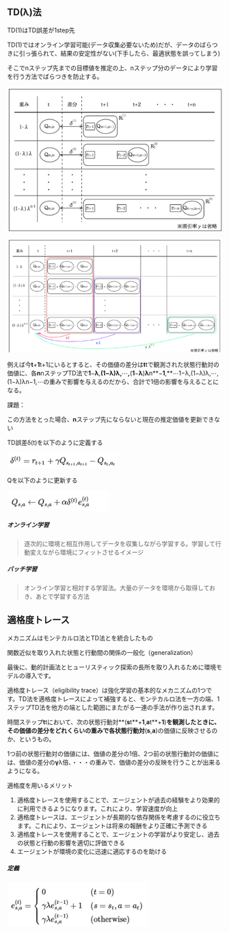 ## TD(λ)法

TD(1)はTD誤差が1step先

TD(1)ではオンライン学習可能(データ収集必要ないため)だが、データのばらつきに引っ張られて、結果の安定性がない(下手したら、最適状態を誤ってしまう)

そこでnステップ先までの目標値を推定の上、nステップ分のデータにより学習を行う方法でばらつきを防止する。

![1732336258628](image/2_td-learn/1732336258628.png)

![1732336464873](image/2_td-learn/1732336464873.png)

例えば今**t**+**1**t+1にいるとすると、その価値の差分は**t**tで観測された状態行動対の価値に、各**n**nステップTD法で**1**−**λ**,**(**1**−**λ**)**λ**,**⋯**,**(**1**−**λ**)**λ**n**−**1**,**⋯1−λ,(1−λ)λ,⋯,(1−λ)λn−1,⋯の重みで影響を与えるのだから、合計で1倍の影響を与えることになる。

課題：

この方法をとった場合、**n**ステップ先にならないと現在の推定価値を更新できない

TD誤差δ(t)を以下のように定義する

![1732336582503](image/2_td-learn/1732336582503.png)

Qを以下のように更新する

![1732336615915](image/2_td-learn/1732336615915.png)


##### オンライン学習

> 逐次的に環境と相互作用してデータを収集しながら学習する。学習して行動変えながら環境にフィットさせるイメージ

##### バッチ学習

> オンライン学習と相対する学習法。大量のデータを環境から取得しておき、あとで学習する方法


## 適格度トレース

メカニズムはモンテカルロ法とTD法とを統合したもの

関数近似を取り入れた状態と行動間の関係の一般化（generalization）

最後に、動的計画法とヒューリスティック探索の長所を取り入れるために環境モデルの導入です。

適格度トレース（eligibility trace）は強化学習の基本的なメカニズムの1つです。TD法を適格度トレースによって補強すると、モンテカルロ法を一方の端、1ステップTD法を他方の端とした範囲にまたがる一連の手法が作り出されます。

時間ステップ**t**tにおいて、次の状態行動対**(**s**t**+**1**,**a**t**+**1**)**を観測したときに、その価値の差分をどれくらいの重みで各状態行動対**(**s**,**a**)の価値に反映させるのか、というもの。

1つ前の状態行動対の価値には、価値の差分の1倍、2つ前の状態行動対の価値には、価値の差分の**γ**λ倍、・・・の重みで、価値の差分の反映を行うことが出来るようになる。

適格度を用いるメリット

1. 適格度トレースを使用することで、エージェントが過去の経験をより効果的に利用できるようになります。これにより、学習速度が向上
2. 適格度トレースは、エージェントが長期的な依存関係を考慮するのに役立ちます。これにより、エージェントは将来の報酬をより正確に予測できる
3. 適格度トレースを使用することで、エージェントの学習がより安定し、過去の状態と行動の影響を適切に評価できる
4. エージェントが環境の変化に迅速に適応するのを助ける


##### 定義

![1732336658920](image/2_td-learn/1732336658920.png)
